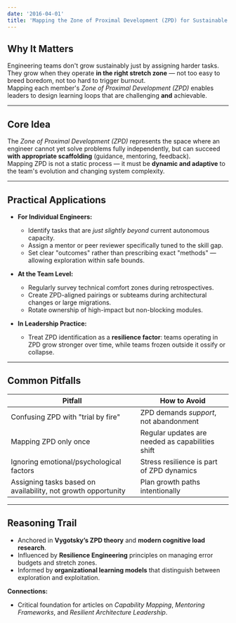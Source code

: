 ```yaml
---
date: '2016-04-01'
title: 'Mapping the Zone of Proximal Development (ZPD) for Sustainable Team Growth'
---
```


## **Why It Matters**
Engineering teams don't grow sustainably just by assigning harder tasks.  
They grow when they operate **in the right stretch zone** — not too easy to breed boredom, not too hard to trigger burnout.  
Mapping each member's *Zone of Proximal Development (ZPD)* enables leaders to design learning loops that are challenging **and** achievable.

---

## **Core Idea**
The *Zone of Proximal Development (ZPD)* represents the space where an engineer cannot yet solve problems fully independently, but can succeed **with appropriate scaffolding** (guidance, mentoring, feedback).  
Mapping ZPD is not a static process — it must be **dynamic and adaptive** to the team's evolution and changing system complexity.

---

## **Practical Applications**
- **For Individual Engineers:**
  - Identify tasks that are *just slightly beyond* current autonomous capacity.
  - Assign a mentor or peer reviewer specifically tuned to the skill gap.
  - Set clear "outcomes" rather than prescribing exact "methods" — allowing exploration within safe bounds.

- **At the Team Level:**
  - Regularly survey technical comfort zones during retrospectives.
  - Create ZPD-aligned pairings or subteams during architectural changes or large migrations.
  - Rotate ownership of high-impact but non-blocking modules.

- **In Leadership Practice:**
  - Treat ZPD identification as a **resilience factor**: teams operating in ZPD grow stronger over time, while teams frozen outside it ossify or collapse.

---

## **Common Pitfalls**
| Pitfall                                | How to Avoid                                      |
|-----------------------------------------|---------------------------------------------------|
| Confusing ZPD with "trial by fire"      | ZPD demands *support*, not abandonment            |
| Mapping ZPD only once                   | Regular updates are needed as capabilities shift |
| Ignoring emotional/psychological factors | Stress resilience is part of ZPD dynamics         |
| Assigning tasks based on availability, not growth opportunity | Plan growth paths intentionally                  |

---

## **Reasoning Trail**
- Anchored in **Vygotsky’s ZPD theory** and **modern cognitive load research**.
- Influenced by **Resilience Engineering** principles on managing error budgets and stretch zones.
- Informed by **organizational learning models** that distinguish between exploration and exploitation.

**Connections:**
- Critical foundation for articles on *Capability Mapping*, *Mentoring Frameworks*, and *Resilient Architecture Leadership*.
